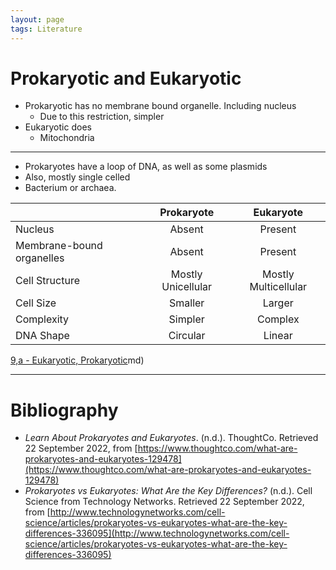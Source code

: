 ```yaml
---
layout: page
tags: Literature 
---
```


# Prokaryotic and Eukaryotic

- Prokaryotic has no membrane bound organelle. Including nucleus
	- Due to this restriction, simpler
- Eukaryotic does
	- Mitochondria

---

- Prokaryotes have a loop of DNA, as well as some plasmids
- Also, mostly single celled
- Bacterium or archaea.

|   | Prokaryote | Eukaryote |
| --- | :---: | :---: |
| Nucleus | Absent | Present |
| Membrane-bound organelles | Absent | Present |
| Cell Structure | Mostly Unicellular | Mostly Multicellular |
| Cell Size | Smaller | Larger |
| Complexity | Simpler | Complex |
| DNA Shape | Circular | Linear | 

[9,a - Eukaryotic, Prokaryotic](9,a%20-%20Eukaryotic,%20Prokaryotic.md)md)

---

# Bibliography

- _Learn About Prokaryotes and Eukaryotes_. (n.d.). ThoughtCo. Retrieved 22 September 2022, from [https://www.thoughtco.com/what-are-prokaryotes-and-eukaryotes-129478](https://www.thoughtco.com/what-are-prokaryotes-and-eukaryotes-129478)
- _Prokaryotes vs Eukaryotes: What Are the Key Differences?_ (n.d.). Cell Science from Technology Networks. Retrieved 22 September 2022, from [http://www.technologynetworks.com/cell-science/articles/prokaryotes-vs-eukaryotes-what-are-the-key-differences-336095](http://www.technologynetworks.com/cell-science/articles/prokaryotes-vs-eukaryotes-what-are-the-key-differences-336095)